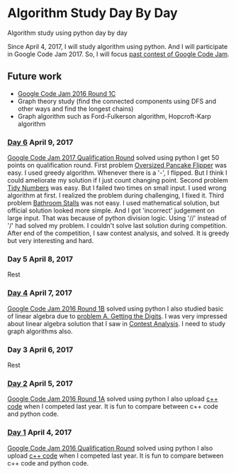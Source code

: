 # Algorithm Study Day By Day
Algorithm study using python day by day


Since April 4, 2017, I will study algorithm using python.
And I will participate in Google Code Jam 2017.
So, I will focus [past contest of Google Code Jam](https://code.google.com/codejam/past-contests).

## Future work
+ [Google Code Jam 2016 Round 1C](https://code.google.com/codejam/contest/11254486/dashboard)
+ Graph theory study (find the connected components using DFS and other ways and find the longest chains)
+ Graph algorithm such as Ford-Fulkerson algorithm, Hopcroft-Karp algorithm

### [Day 6](https://github.com/Eunsol-Lee/algorithmStudyDayByDay/tree/master/day6_GoogleCodeJam2017_QualificationRound) April 9, 2017
[Google Code Jam 2017 Qualification Round](https://code.google.com/codejam/contest/3264486/dashboard) solved using python
I get 50 points on qualification round.
First problem [Oversized Pancake Flipper](https://code.google.com/codejam/contest/3264486/dashboard) was easy. I used greedy algorithm. Whenever there is a '-', I flipped. But I think I could ameliorate my solution if I just count changing point.
Second problem [Tidy Numbers](https://code.google.com/codejam/contest/3264486/dashboard#s=p1) was easy. But I failed two times on small input. I used wrong algorithm at first. I realized the problem during challenging, I fixed it.
Third problem [Bathroom Stalls](https://code.google.com/codejam/contest/3264486/dashboard#s=p2) was not easy. I used mathematical solution, but official solution looked more simple. And I got 'incorrect' judgement on large input. That was because of python division logic. Using '//' instead of '/' had solved my problem.
I couldn't solve last solution during competition. After end of the competition, I saw contest analysis, and solved. It is greedy but very interesting and hard.

### Day 5 April 8, 2017
Rest

### [Day 4](https://github.com/Eunsol-Lee/algorithmStudyDayByDay/tree/master/day2_GoogleCodeJam2016_Round1A) April 7, 2017
[Google Code Jam 2016 Round 1B](https://code.google.com/codejam/contest/11254486/dashboard) solved using python
I also studied basic of linear algebra due to [problem A. Getting the Digits](https://code.google.com/codejam/contest/11254486/dashboard). I was very impressed about linear algebra solution that I saw in [Contest Analysis](https://code.google.com/codejam/contest/11254486/dashboard#s=a&a=0).
I need to study graph algorithms also.

### Day 3 April 6, 2017
Rest

### [Day 2](https://github.com/Eunsol-Lee/algorithmStudyDayByDay/tree/master/day2_GoogleCodeJam2016_Round1A) April 5, 2017
[Google Code Jam 2016 Round 1A](https://code.google.com/codejam/contest/4304486/dashboard) solved using python
I also upload [c++ code](https://github.com/Eunsol-Lee/algorithmStudyDayByDay/tree/master/day2_GoogleCodeJam2016_Round1A/2016%20Live%20Coding%20using%20CPP%20by%20Eunsol) when I competed last year. It is fun to compare between c++ code and python code.

### [Day 1](https://github.com/Eunsol-Lee/algorithmStudyDayByDay/tree/master/day1_GoogleCodeJam2016_QuallificationRound) April 4, 2017
[Google Code Jam 2016 Qualification Round](https://code.google.com/codejam/contest/6254486/dashboard) solved using python
I also upload [c++ code](https://github.com/Eunsol-Lee/algorithmStudyDayByDay/tree/master/day1_GoogleCodeJam2016_QuallificationRound/2016%20Live%20Coding%20using%20CPP%20by%20Eunsol) when I competed last year. It is fun to compare between c++ code and python code.
